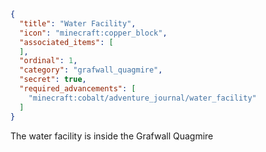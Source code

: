 ```json
{
  "title": "Water Facility",
  "icon": "minecraft:copper_block",
  "associated_items": [
  ],
  "ordinal": 1,
  "category": "grafwall_quagmire",
  "secret": true,
  "required_advancements": [
    "minecraft:cobalt/adventure_journal/water_facility"
  ]
}
```

The water facility is inside the Grafwall Quagmire